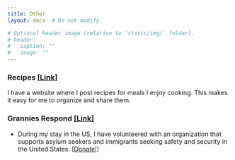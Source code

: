 ```yaml
---
title: Other
layout: docs  # Do not modify.

# Optional header image (relative to `static/img/` folder).
# header:
#   caption: ""
#   image: ""
---
```

### 

### Recipes [[Link]](https://sites.google.com/view/recetasguille)
I have a website where I post recipes for meals I enjoy cooking. This makes it easy for me to organize and share them.

### Grannies Respond [[Link]](https://www.granniesrespond.org/)
* During my stay in the US, I have volunteered with an organization that supports asylum seekers and immigrants seeking safety and security in the United States. [[Donate!]](https://www.granniesrespond.org/donate)
